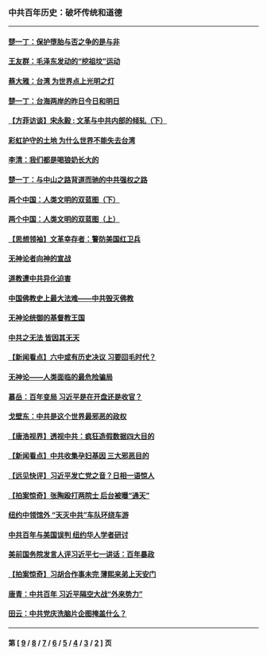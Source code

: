 ### 中共百年历史：破坏传统和道德
---
#### [楚一丁：保护堕胎与否之争的是与非](../../pages/nf1176114/n13815642.md?01110430) 
#### [王友群：毛泽东发动的“挖祖坟”运动](../../pages/nf1176114/n13723639.md?01110430) 
#### [蔡大雅：台湾 为世界点上光明之灯](../../pages/nf1176114/n13531530.md?01110430) 
#### [楚一丁：台海两岸的昨日今日和明日](../../pages/nf1176114/n13531468.md?01110430) 
#### [【方菲访谈】宋永毅 : 文革与中共内部的倾轧（下）](../../pages/nf1176114/n13486836.md?01110430) 
#### [彩虹护守的土地 为什么世界不能失去台湾](../../pages/nf1176114/n13476849.md?01110430) 
#### [李清：我们都是喝狼奶长大的](../../pages/nf1176114/n13471478.md?01110430) 
#### [楚一丁：与中山之路背道而驰的中共强权之路](../../pages/nf1176114/n13437270.md?01110430) 
#### [两个中国：人类文明的双蓝图（下）](../../pages/nf1176114/n13423132.md?01110430) 
#### [两个中国：人类文明的双蓝图（上）](../../pages/nf1176114/n13422687.md?01110430) 
#### [【思想领袖】文革幸存者：警防美国红卫兵](../../pages/nf1176114/n13339289.md?01110430) 
#### [无神论者向神的宣战](../../pages/nf1176114/n13281535.md?01110430) 
#### [道教遭中共异化迫害](../../pages/nf1176114/n13281463.md?01110430) 
#### [中国佛教史上最大法难——中共毁灭佛教](../../pages/nf1176114/n13281397.md?01110430) 
#### [无神论统御的基督教王国](../../pages/nf1176114/n13281280.md?01110430) 
#### [中共之无法 皆因其无天](../../pages/nf1176114/n13281088.md?01110430) 
#### [【新闻看点】六中或有历史决议 习要回毛时代？](../../pages/nf1176114/n13222895.md?01110430) 
#### [无神论——人类面临的最危险骗局](../../pages/nf1176114/n13196137.md?01110430) 
#### [慕岳：百年变局 习近平是在开盘还是收官？](../../pages/nf1176114/n13206516.md?01110430) 
#### [戈壁东：中共是这个世界最邪恶的政权](../../pages/nf1176114/n13085641.md?01110430) 
#### [【唐浩视界】透视中共：疯狂造假数据四大目的](../../pages/nf1176114/n13080590.md?01110430) 
#### [【新闻看点】中共收集孕妇基因 三大邪恶目的](../../pages/nf1176114/n13077182.md?01110430) 
#### [【远见快评】习近平发亡党之音？日相一语惊人](../../pages/nf1176114/n13074809.md?01110430) 
#### [【拍案惊奇】张陶殴打两院士 后台被曝“通天”](../../pages/nf1176114/n13070496.md?01110430) 
#### [纽约中领馆外 “天灭中共”车队环绕车游](../../pages/nf1176114/n13070693.md?01110430) 
#### [中共百年与美国误判 纽约华人学者研讨](../../pages/nf1176114/n13067969.md?01110430) 
#### [美前国务院发言人评习近平七一讲话：百年暴政](../../pages/nf1176114/n13066986.md?01110430) 
#### [【拍案惊奇】习胡合作事未完 薄熙来弟上天安门](../../pages/nf1176114/n13065867.md?01110430) 
#### [唐青：中共百年 习近平隔空大战“外来势力”](../../pages/nf1176114/n13065976.md?01110430) 
#### [田云：中共党庆洗脑片企图掩盖什么？](../../pages/nf1176114/n13064395.md?01110430) 

---
#### 第 [ [9](./9.md?01110430) / [8](./8.md?01110430) / [7](./7.md?01110430) / [6](./6.md?01110430) / [5](./5.md?01110430) / [4](./4.md?01110430) / [3](./3.md?01110430) / [2](./2.md?01110430) ] 页
